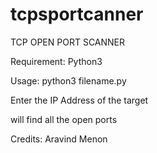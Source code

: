 # tcpsportcanner


TCP OPEN PORT SCANNER

Requirement:
Python3

Usage:
python3 filename.py

Enter the IP Address of the target

will find all the open ports


Credits: Aravind Menon
